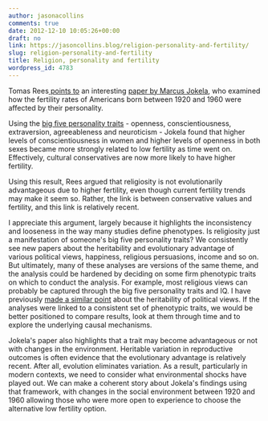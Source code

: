 ```yaml
---
author: jasonacollins
comments: true
date: 2012-12-10 10:05:26+00:00
draft: no
link: https://jasoncollins.blog/religion-personality-and-fertility/
slug: religion-personality-and-fertility
title: Religion, personality and fertility
wordpress_id: 4783
---
```


Tomas Rees[ points to](http://epiphenom.fieldofscience.com/2012/10/why-are-religious-people-so-fertile.html) an interesting [paper by Marcus Jokela](http://pss.sagepub.com/content/23/8/835.abstract), who examined how the fertility rates of Americans born between 1920 and 1960 were affected by their personality.

Using the [big five personality traits](http://en.wikipedia.org/wiki/Big_Five_personality_traits) - openness, conscientiousness, extraversion, agreeableness and neuroticism - Jokela found that higher levels of conscientiousness in women and higher levels of openness in both sexes became more strongly related to low fertility as time went on. Effectively, cultural conservatives are now more likely to have higher fertility.

Using this result, Rees argued that religiosity is not evolutionarily advantageous due to higher fertility, even though current fertility trends may make it seem so. Rather, the link is between conservative values and fertility, and this link is relatively recent.

I appreciate this argument, largely because it highlights the inconsistency and looseness in the way many studies define phenotypes. Is religiosity just a manifestation of someone's big five personality traits? We consistently see new papers about the heritability and evolutionary advantage of various political views, happiness, religious persuasions, income and so on. But ultimately, many of these analyses are versions of the same theme, and the analysis could be hardened by deciding on some firm phenotypic traits on which to conduct the analysis. For example, most religious views can probably be captured through the big five personality traits and IQ. I have previously [made a similar point](https://jasoncollins.blog/heritability-political-views-and-personality/) about the heritability of political views. If the analyses were linked to a consistent set of phenotypic traits, we would be better positioned to compare results, look at them through time and to explore the underlying causal mechanisms.

Jokela's paper also highlights that a trait may become advantageous or not with changes in the environment. Heritable variation in reproductive outcomes is often evidence that the evolutionary advantage is relatively recent. After all, evolution eliminates variation. As a result, particularly in modern contexts, we need to consider what environmental shocks have played out. We can make a coherent story about Jokela's findings using that framework, with changes in the social environment between 1920 and 1960 allowing those who were more open to experience to choose the alternative low fertility option.
